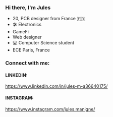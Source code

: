 ### Hi there, I'm Jules

- 20, PCB designer from France 🇫🇷
- 🛠 Electronics 
- GameFi
- Web designer
- 💻 Computer Science student 
- ECE Paris, France 

### Connect with me: 

#### LINKEDIN:
https://www.linkedin.com/in/jules-m-a36640175/

#### INSTAGRAM: 
https://www.instagram.com/jules.manigne/



